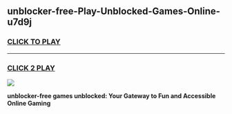 
## unblocker-free-Play-Unblocked-Games-Online-u7d9j
<h3>
<a href="https://premium76.site?title=unblocker-free&ref=25A">CLICK TO PLAY</a></h3>
<hr>

<h3>
<a href="https://premium76.site?title=unblocker-free&ref=25A">CLICK 2 PLAY</a>
  
</h3>

<a href="https://premium76.site?title=unblocker-free&ref=25A"><img src="https://clearcache.store/games.png"></a>


**unblocker-free games unblocked: Your Gateway to Fun and Accessible Online Gaming**
